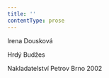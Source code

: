 ```yaml
---
title: ''
contentType: prose
---
```


<section>

Irena Dousková

Hrdý Budžes

Nakladatelství Petrov Brno 2002

</section>
